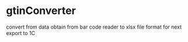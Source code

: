 # gtinConverter

convert from data obtain from bar code reader to xlsx file format for next export to 1C
